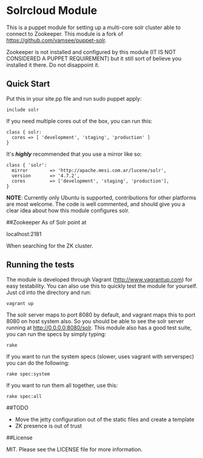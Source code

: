# Solrcloud Module

This is a puppet module for setting up a multi-core solr cluster able to connect to Zookeeper. This module is a fork of 
https://github.com/vamsee/puppet-solr.

Zookeeper is not installed and configured by this module (IT IS NOT CONSIDERED A PUPPET REQUIREMENT) but it still sort
of believe you installed it there. Do not disappoint it.

## Quick Start

Put this in your site.pp file and run sudo puppet apply:

    include solr

If you need multiple cores out of the box, you can run this:

    class { solr:
      cores => [ 'development', 'staging', 'production' ]
    }

It's _**highly**_ recommended that you use a mirror like so:

    class { 'solr':
      mirror        => 'http://apache.mesi.com.ar/lucene/solr',
      version       => '4.7.2',
      cores         => ['development', 'staging', 'production'],
    }

**NOTE**: Currently only Ubuntu is supported, contributions for other platforms are most welcome.
The code is well commented, and should give you a clear idea about how this module configures solr.

##Zookeeper
As of Solr point at

localhost:2181

When searching for the ZK cluster.

## Running the tests

The module is developed through Vagrant (http://www.vagrantup.com) for easy testability. You can also
use this to quickly test the module for yourself. Just cd into the directory and run:

    vagrant up

The solr server maps to port 8080 by default, and vagrant maps this to port 8080 on host system also.
So you should be able to see the solr server running at http://0.0.0.0:8080/solr. This module also has
a good test suite, you can run the specs by simply typing:

    rake

If you want to run the system specs (slower, uses vagrant with serverspec) you can do the following:

    rake spec:system

If you want to run them all together, use this:

    rake spec:all

##TODO
- Move the jetty configuration out of the static files and create a template
- ZK presence is out of trust

##License

MIT. Please see the LICENSE file for more information.